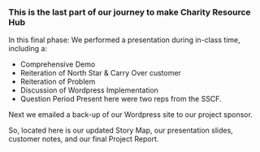 ### This is the last part of our journey to make Charity Resource Hub

In this final phase: 
We performed a presentation during in-class time, including a: 
- Comprehensive Demo
- Reiteration of North Star & Carry Over customer
- Reiteration of Problem
- Discussion of Wordpress Implementation
- Question Period
Present here were two reps from the SSCF.

Next we emailed a back-up of our Wordpress site to our project sponsor. 

So, located here is our updated Story Map, our presentation slides, customer notes, and our final Project Report. 
